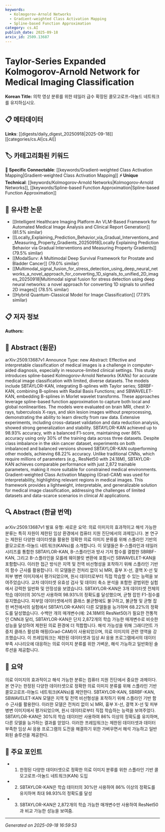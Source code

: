 ```yaml
---
keywords:
  - Kolmogorov-Arnold Networks
  - Gradient-weighted Class Activation Mapping
  - Spline-based Function Approximation
category: cs.AI
publish_date: 2025-09-18
arxiv_id: 2509.13687
---
```


<!-- KEYWORD_LINKING_METADATA:
{
  "processed_timestamp": "2025-09-22 22:06:25.552291",
  "vocabulary_version": "1.0",
  "selected_keywords": [
    "Kolmogorov-Arnold Networks",
    "Gradient-weighted Class Activation Mapping",
    "Spline-based Function Approximation"
  ],
  "rejected_keywords": [
    "Medical Image Classification"
  ],
  "similarity_scores": {
    "Kolmogorov-Arnold Networks": 0.8,
    "Gradient-weighted Class Activation Mapping": 0.78,
    "Spline-based Function Approximation": 0.72
  },
  "extraction_method": "AI_prompt_based",
  "budget_applied": true
}
-->


# Taylor-Series Expanded Kolmogorov-Arnold Network for Medical Imaging Classification

**Korean Title:** 의학 영상 분류를 위한 테일러 급수 확장된 콜모고로프-아놀드 네트워크를 유지하십시오.

## 📋 메타데이터

**Links**: [[digests/daily_digest_20250918|2025-09-18]]   [[categories/cs.AI|cs.AI]]

## 🏷️ 카테고리화된 키워드
**🔗 Specific Connectable**: [[keywords/Gradient-weighted Class Activation Mapping|Gradient-weighted Class Activation Mapping]]
**⚡ Unique Technical**: [[keywords/Kolmogorov-Arnold Networks|Kolmogorov-Arnold Networks]], [[keywords/Spline-based Function Approximation|Spline-based Function Approximation]]

## 🔗 유사한 논문
- [[Intelligent Healthcare Imaging Platform An VLM-Based Framework for Automated Medical Image Analysis and Clinical Report Generation]] (81.5% similar)
- [[Locally_Explaining_Prediction_Behavior_via_Gradual_Interventions_and_Measuring_Property_Gradients_20250918|Locally Explaining Prediction Behavior via Gradual Interventions and Measuring Property Gradients]] (79.5% similar)
- [[ModalSurv: A Multimodal Deep Survival Framework for Prostate and Bladder Cancer]] (79.0% similar)
- [[Multimodal_signal_fusion_for_stress_detection_using_deep_neural_networks_a_novel_approach_for_converting_1D_signals_to_unified_2D_images_20250918|Multimodal signal fusion for stress detection using deep neural networks: a novel approach for converting 1D signals to unified 2D images]] (78.5% similar)
- [[Hybrid Quantum-Classical Model for Image Classification]] (77.9% similar)

## 📋 저자 정보

**Authors:** 

## 📄 Abstract (원문)

arXiv:2509.13687v1 Announce Type: new 
Abstract: Effective and interpretable classification of medical images is a challenge in computer-aided diagnosis, especially in resource-limited clinical settings. This study introduces spline-based Kolmogorov-Arnold Networks (KANs) for accurate medical image classification with limited, diverse datasets. The models include SBTAYLOR-KAN, integrating B-splines with Taylor series; SBRBF-KAN, combining B-splines with Radial Basis Functions; and SBWAVELET-KAN, embedding B-splines in Morlet wavelet transforms. These approaches leverage spline-based function approximation to capture both local and global nonlinearities. The models were evaluated on brain MRI, chest X-rays, tuberculosis X-rays, and skin lesion images without preprocessing, demonstrating the ability to learn directly from raw data. Extensive experiments, including cross-dataset validation and data reduction analysis, showed strong generalization and stability. SBTAYLOR-KAN achieved up to 98.93% accuracy, with a balanced F1-score, maintaining over 86% accuracy using only 30% of the training data across three datasets. Despite class imbalance in the skin cancer dataset, experiments on both imbalanced and balanced versions showed SBTAYLOR-KAN outperforming other models, achieving 68.22% accuracy. Unlike traditional CNNs, which require millions of parameters (e.g., ResNet50 with 24.18M), SBTAYLOR-KAN achieves comparable performance with just 2,872 trainable parameters, making it more suitable for constrained medical environments. Gradient-weighted Class Activation Mapping (Grad-CAM) was used for interpretability, highlighting relevant regions in medical images. This framework provides a lightweight, interpretable, and generalizable solution for medical image classification, addressing the challenges of limited datasets and data-scarce scenarios in clinical AI applications.

## 🔍 Abstract (한글 번역)

arXiv:2509.13687v1 발표 유형: 새로운
요약: 의료 이미지의 효과적이고 해석 가능한 분류는 특히 자원이 제한된 임상 환경에서 컴퓨터 지원 진단에서의 과제입니다. 본 연구는 제한된 다양한 데이터셋을 활용한 정확한 의료 이미지 분류를 위해 스플라인 기반의 콜모고로프-아놀드 네트워크(KANs)를 소개합니다. 이 모델들은 B-스플라인과 테일러 시리즈를 통합한 SBTAYLOR-KAN, B-스플라인과 방사 기저 함수를 결합한 SBRBF-KAN, 그리고 B-스플라인을 모를레 웨이블릿 변환에 포함시킨 SBWAVELET-KAN을 포함합니다. 이러한 접근 방식은 지역 및 전역 비선형성을 포착하기 위해 스플라인 기반의 함수 근사를 활용합니다. 이 모델들은 전처리 없이 뇌 MRI, 흉부 X-선, 결핵 X-선 및 피부 병변 이미지에서 평가되었으며, 원시 데이터로부터 직접 학습할 수 있는 능력을 보여주었습니다. 교차 데이터셋 유효성 검사 및 데이터 축소 분석을 포함한 광범위한 실험에서 강력한 일반화 및 안정성을 보였습니다. SBTAYLOR-KAN은 3개 데이터셋 전체의 학습 데이터의 30%만 사용하여 98.93%의 정확도를 달성했으며, 균형 잡힌 F1-점수를 유지했습니다. 피부암 데이터셋에서의 클래스 불균형에도 불구하고, 불균형 및 균형 잡힌 버전에서의 실험에서 SBTAYLOR-KAN이 다른 모델들을 능가하며 68.22%의 정확도를 달성했습니다. 수백만 개의 매개변수(예: 24.18M의 ResNet50)가 필요한 전통적인 CNN과 달리, SBTAYLOR-KAN은 단지 2,872개의 학습 가능한 매개변수로 비슷한 성능을 달성하여 제한된 의료 환경에 더 적합합니다. 해석 가능성을 위해 그래디언트 가중치 클래스 활성화 매핑(Grad-CAM)이 사용되었으며, 의료 이미지의 관련 영역을 강조했습니다. 이 프레임워크는 제한된 데이터셋과 임상 AI 응용 프로그램에서의 데이터 부족 시나리오에 대응하는 의료 이미지 분류를 위한 가벼운, 해석 가능하고 일반화된 솔루션을 제공합니다.

## 📝 요약

의료 이미지의 효과적이고 해석 가능한 분류는 컴퓨터 지원 진단에서 중요한 과제이다. 본 연구는 한정된 다양한 데이터셋으로 정확한 의료 이미지 분류를 위해 스플라인 기반 콜모고로프-아놀드 네트워크(KANs)를 제안한다. SBTAYLOR-KAN, SBRBF-KAN, SBWAVELET-KAN 모델은 지역 및 전역 비선형성을 포착하기 위해 스플라인 기반 함수 근사를 활용한다. 이러한 모델은 전처리 없이 뇌 MRI, 흉부 X-선, 결핵 X-선 및 피부 병변 이미지에서 평가되었으며, 원시 데이터로부터 직접 학습하는 능력을 보여주었다. SBTAYLOR-KAN은 30%의 학습 데이터만 사용하여 86% 이상의 정확도를 유지하며, 다른 모델을 능가하는 결과를 얻었다. 이러한 프레임워크는 제한된 데이터셋과 데이터 부족한 임상 AI 응용 프로그램의 도전을 해결하기 위한 가벼우면서 해석 가능하고 일반화된 솔루션을 제공한다.

## 🎯 주요 포인트

- 1. 한정된 다양한 데이터셋으로 정확한 의료 이미지 분류를 위한 스플라인 기반 콜모고로프-아놀드 네트워크(KAN) 도입

- 2. SBTAYLOR-KAN은 학습 데이터의 30%만 사용하여 86% 이상의 정확도를 유지하며 최대 98.93%의 정확도를 달성

- 3. SBTAYLOR-KAN은 2,872개의 학습 가능한 매개변수만 사용하여 ResNet50과 비교 가능한 성능을 보여줌.

---

*Generated on 2025-09-18 16:59:53*